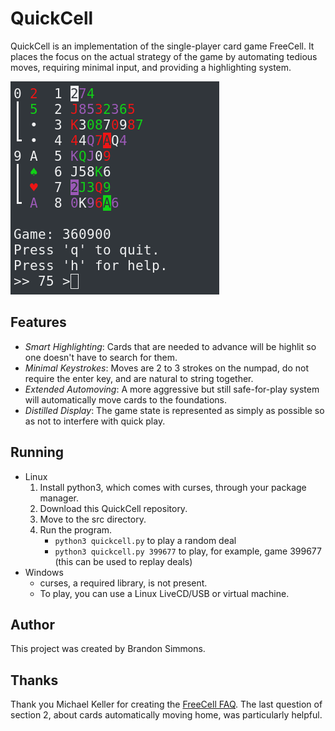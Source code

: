# QuickCell
QuickCell is an implementation of the single-player card game FreeCell. It places the focus on the actual strategy of the game by automating tedious moves, requiring minimal input, and providing a highlighting system.

![Demo](https://raw.githubusercontent.com/simmsbra/quickcell/master/demo.gif)

## Features
- *Smart Highlighting*: Cards that are needed to advance will be highlit so one doesn't have to search for them.
- *Minimal Keystrokes*: Moves are 2 to 3 strokes on the numpad, do not require the enter key, and are natural to string together.
- *Extended Automoving*: A more aggressive but still safe-for-play system will automatically move cards to the foundations.
- *Distilled Display*: The game state is represented as simply as possible so as not to interfere with quick play.

## Running
- Linux
  1. Install python3, which comes with curses, through your package manager.
  2. Download this QuickCell repository.
  3. Move to the src directory.
  4. Run the program.
     - `python3 quickcell.py` to play a random deal
     - `python3 quickcell.py 399677` to play, for example, game 399677 (this can be used to replay deals)
- Windows
  - curses, a required library, is not present.
  - To play, you can use a Linux LiveCD/USB or virtual machine.

## Author
This project was created by Brandon Simmons.

## Thanks
Thank you Michael Keller for creating the [FreeCell FAQ](http://solitairelaboratory.com/fcfaq.html).
The last question of section 2, about cards automatically moving home, was particularly helpful.
